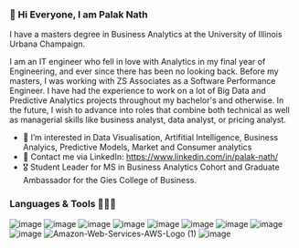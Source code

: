 ### 👋 Hi Everyone, I am Palak Nath

I have a masters degree in Business Analytics at the University of Illinois Urbana Champaign.

I am an IT engineer who fell in love with Analytics in my final year of Engineering, and ever since there has been no looking back. Before my masters, I was working with ZS Associates as a Software Performance Engineer. I have had the experience to work on a lot of Big Data and Predictive Analytics projects throughout my bachelor's and otherwise. In the future, I wish to advance into roles that combine both technical as well as managerial skills like business analyst, data analyst, or pricing analyst.

- 👀 I’m interested in Data Visualisation, Artifitial Intelligence, Business Analyics, Predictive Models, Market and Consumer analytics
- 📩 Contact me via LinkedIn: https://www.linkedin.com/in/palak-nath/
- 🎖️ Student Leader for MS in Business Analytics Cohort and Graduate Ambassador for the Gies College of Business.

### Languages & Tools 👩🏻‍💻
![image](https://user-images.githubusercontent.com/57233628/200934054-98c17917-6a50-4beb-9fbd-4b4efd48473d.png)
![image](https://user-images.githubusercontent.com/57233628/200934295-e6a7f866-4943-4017-af31-b354b9ff6739.png)
![image](https://user-images.githubusercontent.com/57233628/200933902-9db11412-8250-4196-9b17-6da73c992a39.png)
![image](https://user-images.githubusercontent.com/57233628/200934585-81445ca7-08f3-4f22-be68-b3dc9329895e.png)
![image](https://user-images.githubusercontent.com/57233628/200934655-02c04f19-b4dd-4930-a348-e37681880ff3.png)
![image](https://user-images.githubusercontent.com/57233628/200935039-eefb16c6-684f-481c-a464-0e5855a644eb.png)
![image](https://user-images.githubusercontent.com/57233628/200933580-5ca44a17-cae1-4a31-844b-c08c3c921219.png)
![image](https://user-images.githubusercontent.com/57233628/200933960-764bb99b-c3cf-40d1-9973-d1be4affc301.png)
![image](https://user-images.githubusercontent.com/57233628/200934865-b65aa3f4-5907-4bc8-b0b7-98f99791b0ca.png)
![Amazon-Web-Services-AWS-Logo (1)](https://user-images.githubusercontent.com/57233628/200933292-3df12195-8707-4ed8-b5d5-6a6590986c1a.jpg)
![image](https://user-images.githubusercontent.com/57233628/200935191-2e76f3a1-a13e-4290-a1dc-e8f7cf0c294e.png)








